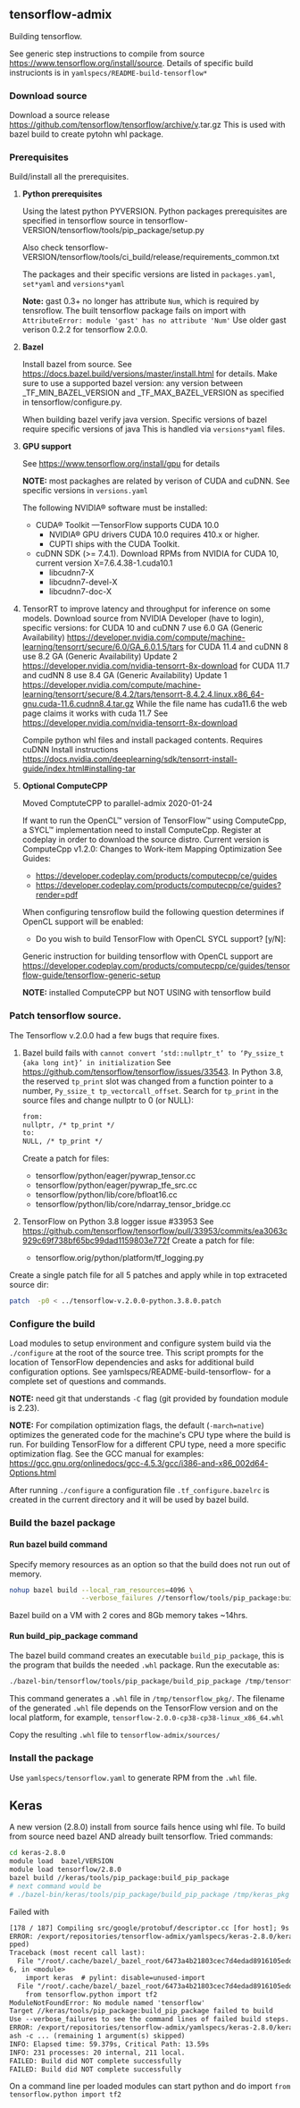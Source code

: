 ## tensorflow-admix
Building tensorflow. 

See generic step instructions to compile from source https://www.tensorflow.org/install/source. 
Details of specific build instrucionts is in `yamlspecs/README-build-tensorflow*`

### Download source

Download a source release https://github.com/tensorflow/tensorflow/archive/v<version>.tar.gz
This is used with bazel build to create pytohn whl package.

### Prerequisites

Build/install all the prerequisites.

1. **Python prerequisites**

   Using the latest python PYVERSION.
   Python packages prerequisites are specified in tensorflow source
   in tensorflow-VERSION/tensorflow/tools/pip_package/setup.py

   Also check tensorflow-VERSION/tensorflow/tools/ci_build/release/requirements_common.txt

   The packages and their specific versions are listed in `packages.yaml`, `set*yaml`  and `versions*yaml`

   **Note:** gast 0.3+ no longer has attribute `Num`, which is required by tensroflow. The built
   tensorflow package fails on import with `AttributeError: module 'gast' has no attribute 'Num'`
   Use older gast verison 0.2.2 for tensorflow 2.0.0.

1. **Bazel**

   Install bazel from source. See https://docs.bazel.build/versions/master/install.html for details.
   Make sure to use a supported bazel version: any version between _TF_MIN_BAZEL_VERSION and 
   _TF_MAX_BAZEL_VERSION as specified in tensorflow/configure.py. 
   
   When building bazel verify java version. Specific versions of bazel require specific versions of java
   This is handled via `versions*yaml` files.

1. **GPU support**  

   See https://www.tensorflow.org/install/gpu for details

   **NOTE:** most packaghes are related by verison of CUDA and cuDNN. See specific versions
   in `versions.yaml`

   The following NVIDIA® software must be installed:
   - CUDA® Toolkit —TensorFlow supports CUDA 10.0 
     - NVIDIA® GPU drivers CUDA 10.0 requires 410.x or higher.
     - CUPTI ships with the CUDA Toolkit.
   - cuDNN SDK (>= 7.4.1). Download RPMs from NVIDIA for CUDA 10, current version X=7.6.4.38-1.cuda10.1
     - libcudnn7-X
     - libcudnn7-devel-X
     - libcudnn7-doc-X
1. TensorRT to improve latency and throughput for inference on some models.
   Download source from NVIDIA Developer (have to login), specific versions:
   for CUDA 10 and cuDNN 7  use 6.0 GA (Generic Availability)
       https://developer.nvidia.com/compute/machine-learning/tensorrt/secure/6.0/GA_6.0.1.5/tars
   for CUDA 11.4 and cuDNN 8  use 8.2 GA (Generic Availability) Update 2
       https://developer.nvidia.com/nvidia-tensorrt-8x-download
   for CUDA 11.7 and cudNN 8 use 8.4 GA (Generic Availability) Update 1 
       https://developer.nvidia.com/compute/machine-learning/tensorrt/secure/8.4.2/tars/tensorrt-8.4.2.4.linux.x86_64-gnu.cuda-11.6.cudnn8.4.tar.gz
       While the file name has cuda11.6 the web page claims it works with cuda 11.7
       See https://developer.nvidia.com/nvidia-tensorrt-8x-download

   Compile python whl files and install packaged  contents. Requires cuDNN
   Install instructions https://docs.nvidia.com/deeplearning/sdk/tensorrt-install-guide/index.html#installing-tar

1. **Optional ComputeCPP**
  
   Moved ComptuteCPP to parallel-admix 2020-01-24
  
   If want to run the OpenCL™ version of TensorFlow™ using ComputeCpp, a SYCL™ implementation
   need to install ComputeCpp.  Register at codeplay in order to download the source distro.
   Current version is ComputeCpp v1.2.0: Changes to Work-item Mapping Optimization
   See Guides:
   - https://developer.codeplay.com/products/computecpp/ce/guides
   - https://developer.codeplay.com/products/computecpp/ce/guides?render=pdf
   
   When configuring tensroflow build the following question determines if OpenCL support will be enabled: 
   - Do you wish to build TensorFlow with OpenCL SYCL support? [y/N]: 
   
   Generic instruction for building tensorflow with OpenCL support are 
   https://developer.codeplay.com/products/computecpp/ce/guides/tensorflow-guide/tensorflow-generic-setup

   **NOTE:** installed ComputeCPP but NOT USING with tensorflow build

### Patch tensorflow source.

The Tensorflow v.2.0.0 had a few bugs that require fixes.

1. Bazel build fails with `cannot convert ‘std::nullptr_t’ to ‘Py_ssize_t {aka long int}’ in initialization`
   See https://github.com/tensorflow/tensorflow/issues/33543.
   In Python 3.8, the reserved `tp_print` slot was changed from a function pointer to a number, 
   `Py_ssize_t tp_vectorcall_offset`. Search for `tp_print` in the source files and change nullptr to 0 (or NULL):
   ```txt
   from:
   nullptr, /* tp_print */ 
   to:
   NULL, /* tp_print */ 
   ```
   Create a patch for files:
   - tensorflow/python/eager/pywrap_tensor.cc 
   - tensorflow/python/eager/pywrap_tfe_src.cc
   - tensorflow/python/lib/core/bfloat16.cc
   - tensorflow/python/lib/core/ndarray_tensor_bridge.cc

1. TensorFlow on Python 3.8 logger issue #33953
   See https://github.com/tensorflow/tensorflow/pull/33953/commits/ea3063c929c69f738bf65bc99dad1159803e772f
   Create a patch for file:
   - tensorflow.orig/python/platform/tf_logging.py

Create a single patch file for all 5 patches and apply while in top extraceted source dir:
```bash
patch  -p0 < ../tensorflow-v.2.0.0-python.3.8.0.patch
```

### Configure the build

Load modules to setup environment and configure system build via the `./configure` at the root of the source tree. 
This script prompts for the location of TensorFlow dependencies and asks for additional build configuration options.
See yamlspecs/README-build-tensorflow-<VERSION> for a complete set of questions and commands.

**NOTE:** need git that understands `-C` flag (git provided by foundation module is 2.23).

**NOTE:** For compilation optimization flags, the default (`-march=native`) optimizes the generated code 
for the machine's CPU type where the build is run. For building TensorFlow for a different CPU type, 
need a more specific optimization flag. See the GCC manual for examples:
https://gcc.gnu.org/onlinedocs/gcc-4.5.3/gcc/i386-and-x86_002d64-Options.html

After running `./configure` a configuration file `.tf_configure.bazelrc` is created in the
current directory and it will be used by bazel build.

### Build the bazel package

#### Run bazel build command
Specify memory resources as an option so that the build does not run out of memory.
```bash
nohup bazel build --local_ram_resources=4096 \
                  --verbose_failures //tensorflow/tools/pip_package:build_pip_package > ../build-out &
```

Bazel build on a VM with 2 cores and 8Gb memory takes ~14hrs.

#### Run build_pip_package command
The bazel build command creates an executable `build_pip_package`, this is the program that builds the 
needed `.whl` package. Run the executable as:
```bash
./bazel-bin/tensorflow/tools/pip_package/build_pip_package /tmp/tensorflow_pkg
```

This command generates a `.whl` file  in `/tmp/tensorflow_pkg/`.
The filename of the generated `.whl` file depends on the TensorFlow version and on 
the local platform, for example, `tensorflow-2.0.0-cp38-cp38-linux_x86_64.whl`

Copy the resulting `.whl` file to `tensorflow-admix/sources/`

### Install the package

Use `yamlspecs/tensorflow.yaml` to generate RPM from the `.whl` file.

## Keras

A new version (2.8.0) install from source fails hence using whl file. 
To build from source need bazel AND already built tensorflow.  Tried commands:

```bash
cd keras-2.8.0
module load  bazel/VERSION
module load tensorflow/2.8.0
bazel build //keras/tools/pip_package:build_pip_package
# next command would be 
# ./bazel-bin/keras/tools/pip_package/build_pip_package /tmp/keras_pkg
```
Failed with

``` txt
[178 / 187] Compiling src/google/protobuf/descriptor.cc [for host]; 9s local ... (7 actions running)
ERROR: /export/repositories/tensorflow-admix/yamlspecs/keras-2.8.0/keras/api/BUILD:143:19: Executing genrule //keras/api:keras_python_api_gen failed: (Exit 1): bash failed: error executing command /bin/bash -c ... (remaining 1 argument(s) ski
pped)
Traceback (most recent call last):
  File "/root/.cache/bazel/_bazel_root/6473a4b21803cec7d4edad8916105edd/execroot/org_keras/bazel-out/k8-opt-exec-2B5CBBC6/bin/keras/api/create_keras_api_1_keras_python_api_gen.runfiles/org_keras/keras/api/create_python_api_wrapper.py", line 2
6, in <module>
    import keras  # pylint: disable=unused-import
  File "/root/.cache/bazel/_bazel_root/6473a4b21803cec7d4edad8916105edd/execroot/org_keras/bazel-out/k8-opt-exec-2B5CBBC6/bin/keras/api/create_keras_api_1_keras_python_api_gen.runfiles/org_keras/keras/__init__.py", line 21, in <module>
    from tensorflow.python import tf2
ModuleNotFoundError: No module named 'tensorflow'
Target //keras/tools/pip_package:build_pip_package failed to build
Use --verbose_failures to see the command lines of failed build steps.
ERROR: /export/repositories/tensorflow-admix/yamlspecs/keras-2.8.0/keras/tools/pip_package/BUILD:37:10 Middleman _middlemen/keras_Stools_Spip_Upackage_Sbuild_Upip_Upackage-runfiles failed: (Exit 1): bash failed: error executing command /bin/b
ash -c ... (remaining 1 argument(s) skipped)
INFO: Elapsed time: 59.379s, Critical Path: 13.59s
INFO: 231 processes: 20 internal, 211 local.
FAILED: Build did NOT complete successfully
FAILED: Build did NOT complete successfully
```
On a command line per loaded modules can start python and do import `from tensorflow.python import tf2`

